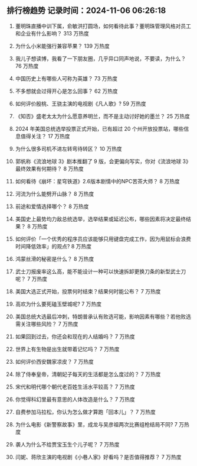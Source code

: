 
## 排行榜趋势 记录时间：2024-11-06 06:26:18
  
  1. 董明珠直播中训下属，俞敏洪打圆场，如何看待此事？董明珠管理风格对员工和企业有什么影响？ 313 万热度
    
  2. 为什么小米能强行兼容苹果？ 139 万热度
    
  3. 我儿子想读博，我看了一下朋友圈，几乎异口同声地说，不要读，为什么？ 76 万热度
    
  4. 中国历史上有哪些人可称为英雄？ 73 万热度
    
  5. 不多想就会过得开心是怎么回事？ 62 万热度
    
  6. 如何评价殷桃、王骁主演的电视剧《凡人歌》? 59 万热度
    
  7. 《知否》盛老太太为什么愿意养明兰，而不是主动讨好她的墨兰？ 25 万热度
    
  8. 2024 年美国总统选举投票正式开始，已有超过 20 个州开放投票站，哪些信息值得关注？ 17 万热度
    
  9. 为什么很多司机不进左转弯待转区？ 10 万热度
    
  10. 郭帆称《流浪地球 3》剧本推翻了 9 版，会更偏向写实，你对《流浪地球 3》最终效果有何期待？ 8 万热度
    
  11. 如何看待《崩坏：星穹铁道》2.6版本剧情中的NPC苦茶大师？ 8 万热度
    
  12. 河流为什么能劈开山脉？ 8 万热度
    
  13. 前途和爱情选择哪个？ 8 万热度
    
  14. 美国史上最势均力敌总统选举，选举结果或延迟公布，哪些因素将决定最终结果？ 8 万热度
    
  15. 如何评价「一个优秀的程序员应该能够只用键盘完成工作，因为用鼠标会浪费时间降低效率」的观点? 8 万热度
    
  16. 鸿蒙丝滑的秘密是什么？ 8 万热度
    
  17. 武士刀报废率这么高，能不能设计一种可以快速拆卸更换刀条的新型武士刀呢？ 7 万热度
    
  18. 美国大选正式开始，投票何时结束？结果何时能公布？ 7 万热度
    
  19. 高欢为什么要死磕玉壁城呢? 7 万热度
    
  20. 美国总统大选最后冲刺，特朗普承认有败选可能，影响因素有哪些？若他败选需关注哪些风险？ 7 万热度
    
  21. 如果回到过去，你还会和现在的人结婚吗？ 7 万热度
    
  22. 世界上有生物是出生就带着记忆吗？ 7 万热度
    
  23. 如何评价西安魏家凉皮？ 7 万热度
    
  24. 除了侍奉皇帝，清朝妃子每天的生活都是怎么度过的？ 7 万热度
    
  25. 宋代和明代哪个朝代老百姓生活水平较高？ 7 万热度
    
  26. 你觉得科幻里最有意思的人体改造是什么？ 7 万热度
    
  27. 自费参加马拉松，你认为怎么做才算跑「回本儿」？ 7 万热度
    
  28. 为什么电影《新警察故事》里，成龙与吴彦祖两次比赛组枪结局不同? 7 万热度
    
  29. 袭人为什么不给贾宝玉生个儿子呢？ 7 万热度
    
  30. 闫妮、蒋欣主演的电视剧《小巷人家》好看吗？是否值得推荐？ 7 万热度
    